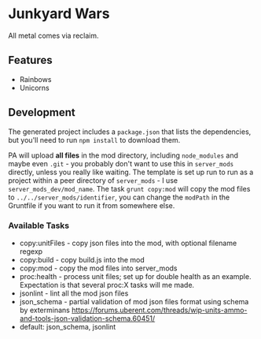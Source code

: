 # Junkyard Wars

All metal comes via reclaim.

## Features

- Rainbows
- Unicorns

## Development

The generated project includes a `package.json` that lists the dependencies, but you'll need to run `npm install` to download them.

PA will upload **all files** in the mod directory, including `node_modules` and maybe even `.git` - you probably don't want to use this in `server_mods` directly, unless you really like waiting.  The template is set up run to run as a project within a peer directory of `server_mods` - I use `server_mods_dev/mod_name`.  The task `grunt copy:mod` will copy the mod files to `../../server_mods/identifier`, you can change the `modPath` in the Gruntfile if you want to run it from somewhere else.

### Available Tasks

- copy:unitFiles - copy json files into the mod, with optional filename regexp
- copy:build - copy build.js into the mod
- copy:mod - copy the mod files into server_mods
- proc:health - process unit files; set up for double health as an example.  Expectation is that several proc:X tasks will me made.
- jsonlint - lint all the mod json files
- json_schema - partial validation of mod json files format using schema by exterminans https://forums.uberent.com/threads/wip-units-ammo-and-tools-json-validation-schema.60451/
- default: json_schema, jsonlint
